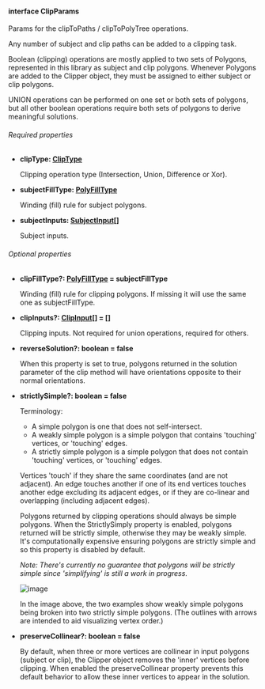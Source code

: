 #### interface ClipParams

Params for the clipToPaths / clipToPolyTree operations.

Any number of subject and clip paths can be added to a clipping task.

Boolean (clipping) operations are mostly applied to two sets of Polygons, represented in this library as subject and clip polygons. Whenever Polygons
are added to the Clipper object, they must be assigned to either subject or clip polygons.

UNION operations can be performed on one set or both sets of polygons, but all other boolean operations require both sets of polygons to derive
meaningful solutions.

###### Required properties

* **clipType: [ClipType](./ClipType.md)**
   
    Clipping operation type (Intersection, Union, Difference or Xor).
   
* **subjectFillType: [PolyFillType](../shared/PolyFillType.md)**
   
    Winding (fill) rule for subject polygons.

* **subjectInputs: [SubjectInput](./SubjectInput.md)[]**
   
    Subject inputs.

###### Optional properties

* **clipFillType?: [PolyFillType](../shared/PolyFillType.md) = subjectFillType**

    Winding (fill) rule for clipping polygons. If missing it will use the same one as subjectFillType.

* **clipInputs?: [ClipInput](./ClipInput.md)[] = []**

    Clipping inputs. Not required for union operations, required for others.

* **reverseSolution?: boolean = false**

    When this property is set to true, polygons returned in the solution parameter of the clip method will have orientations opposite to their normal
    orientations.
   
* **strictlySimple?: boolean = false**

    Terminology:   
        
    * A simple polygon is one that does not self-intersect. 
    * A weakly simple polygon is a simple polygon that contains 'touching' vertices, or 'touching' edges. 
    * A strictly simple polygon is a simple polygon that does not contain 'touching' vertices, or 'touching' edges. 
        
    Vertices 'touch' if they share the same coordinates (and are not adjacent). An edge touches another if one of its end vertices touches another edge excluding its adjacent edges, or if they are co-linear and overlapping (including adjacent edges).
       
    Polygons returned by clipping operations should always be simple polygons. When the StrictlySimply property is enabled, polygons returned will be strictly simple, otherwise they may be weakly simple. It's computationally expensive ensuring polygons are strictly simple and so this property is disabled by default.
        
    *Note: There's currently no guarantee that polygons will be strictly simple since 'simplifying' is still a work in progress.*
       
       
    ![image](https://user-images.githubusercontent.com/6306796/28289784-4875cc82-6b44-11e7-9be7-20d5eb30f597.png)
        
    In the image above, the two examples show weakly simple polygons being broken into two strictly simple polygons. (The outlines with arrows are intended to aid visualizing vertex order.)

* **preserveCollinear?: boolean = false**
       
    By default, when three or more vertices are collinear in input polygons (subject or clip), the Clipper object removes the 'inner' vertices before
    clipping. When enabled the preserveCollinear property prevents this default behavior to allow these inner vertices to appear in the solution.
